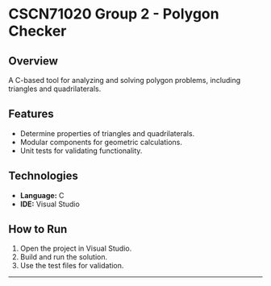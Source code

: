 # CSCN71020 Group 2 - Polygon Checker

## Overview
A C-based tool for analyzing and solving polygon problems, including triangles and quadrilaterals.

## Features
- Determine properties of triangles and quadrilaterals.  
- Modular components for geometric calculations.  
- Unit tests for validating functionality.

## Technologies
- **Language:** C  
- **IDE:** Visual Studio

## How to Run
1. Open the project in Visual Studio.  
2. Build and run the solution.  
3. Use the test files for validation.

---
